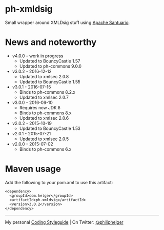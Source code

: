 # ph-xmldsig

Small wrapper around XMLDsig stuff using [Apache Santuario](http://santuario.apache.org/).

# News and noteworthy
  * v4.0.0 - work in progress
    * Updated to BouncyCastle 1.57
    * Updated to ph-commons 9.0.0
  * v3.0.2 - 2016-12-12
    * Updated to xmlsec 2.0.8
    * Updated to BouncyCastle 1.55
  * v3.0.1 - 2016-07-15
    * Binds to ph-commons 8.2.x
    * Updated to xmlsec 2.0.7
  * v3.0.0 - 2016-06-10
    * Requires now JDK 8
    * Binds to ph-commons 8.x
    * Updated to xmlsec 2.0.6
  * v2.0.2 - 2015-10-19   
    * Updated to BouncyCastle 1.53
  * v2.0.1 - 2015-07-21
    * Updated to xmlsec 2.0.5
  * v2.0.0 - 2015-07-02
    * Binds to ph-commons 6.x     

# Maven usage
Add the following to your pom.xml to use this artifact:
```
<dependency>
  <groupId>com.helger</groupId>
  <artifactId>ph-xmldsig</artifactId>
  <version>3.0.2</version>
</dependency>
```

---

My personal [Coding Styleguide](https://github.com/phax/meta/blob/master/CodeingStyleguide.md) |
On Twitter: <a href="https://twitter.com/philiphelger">@philiphelger</a>
